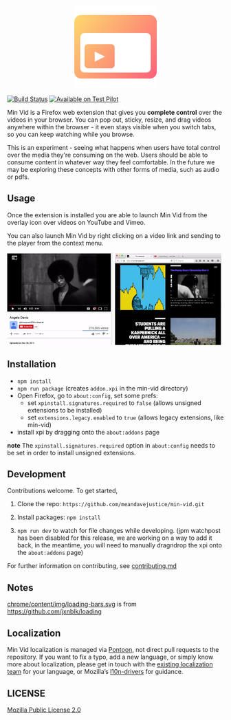 <p align="center">
  <a href="https://testpilot.firefox.com/experiments/min-vid">
    <img width="192" src="docs/images/gradient-logo.png">
  </a>
</p>

[![Build Status](https://travis-ci.org/meandavejustice/min-vid.svg?branch=master)](https://travis-ci.org/meandavejustice/min-vid) [![Available on Test Pilot](https://img.shields.io/badge/available_on-Test_Pilot-0996F8.svg)](https://testpilot.firefox.com/experiments/min-vid)

Min Vid is a Firefox web extension that gives you **complete control**
over the videos in your browser. You can pop out, sticky, resize, and
drag videos anywhere within the browser - it even stays visible when
you switch tabs, so you can keep watching while you browse.

This is an experiment - seeing what happens when users have
total control over the media they're consuming on the web. Users should be
able to consume content in whatever way they feel comfortable. In the
future we may be exploring these concepts with other forms of media,
such as audio or pdfs.

## Usage

Once the extension is installed you are able to launch Min Vid from the
overlay icon over videos on YouTube and Vimeo.

You can also launch Min Vid by right clicking on a video link and
sending to the player from the context menu.

<img src="docs/images/launching.gif" width="49%"/>
<img src="docs/images/dragging.gif" width="49%"/>

## Installation

* `npm install`
* `npm run package` (creates `addon.xpi` in the min-vid directory)
* Open Firefox, go to `about:config`, set some prefs:
  * set `xpinstall.signatures.required` to `false` (allows unsigned extensions to be installed)
  * set `extensions.legacy.enabled` to `true` (allows legacy extensions, like min-vid)
* install xpi by dragging onto the `about:addons` page

**note**
The `xpinstall.signatures.required` option in `about:config` needs to
be set in order to install unsigned extensions.

## Development
Contributions welcome. To get started,

1.  Clone the repo: `https://github.com/meandavejustice/min-vid.git`

2.  Install packages:  `npm install`

3. `npm run dev` to watch for file changes while developing. (jpm watchpost has been disabled for this
release, we are working on a way to add it back, in the meantime, you will need to manually dragndrop
the xpi onto the `about:addons` page)

For further information on contributing, see [contributing.md](./contributing.md)

## Notes

[chrome/content/img/loading-bars.svg](chrome/content/img/loading-bars.svg) is from https://github.com/jxnblk/loading

## Localization

Min Vid localization is managed via [Pontoon](https://pontoon.mozilla.org/projects/test-pilot-min-vid/), not direct pull requests to the repository. If you want to fix a typo, add a new language, or simply know more about localization, please get in touch with the [existing localization team](https://pontoon.mozilla.org/teams/) for your language, or Mozilla’s [l10n-drivers](https://wiki.mozilla.org/L10n:Mozilla_Team#Mozilla_Corporation) for guidance.

## LICENSE
[Mozilla Public License 2.0](LICENSE)
